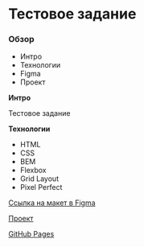 # Тестовое задание


### Обзор

- Интро
- Технологии
- Figma
- Проект

**Интро**

 Тестовое задание

**Технологии**

- HTML
- CSS
- BEM
- Flexbox
- Grid Layout
- Pixel Perfect


[Ссылка на макет в Figma](https://www.figma.com/design/DsrbW8ZBeQdrkBb8suEg9z/%D0%A2%D0%B5%D1%81%D1%82%D0%BE%D0%B2%D0%BE%D0%B5-%D0%B4%D0%BB%D1%8F-%D0%B2%D0%B5%D1%80%D1%81%D1%82%D0%B0%D0%BB%D1%8C%D1%89%D0%B8%D0%BA%D0%B0-%D1%81%D1%82%D0%B0%D1%82%D0%B5%D0%B9-20.05.24?node-id=3809-43943&t=tUmFvSxmi3N1JHAO-0)

[Проект](https://github.com/NikolayBugynin/How-to-choose-a-product.git)

[GitHub Pages](https://nikolaybugynin.github.io/how-to-choose-a-product)






